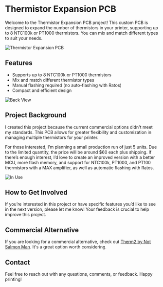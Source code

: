# Thermistor Expansion PCB

Welcome to the Thermistor Expansion PCB project! This custom PCB is designed to expand the number of thermistors in your printer, supporting up to 8 NTC100k or PT1000 thermistors. You can mix and match different types to suit your needs. 

![Thermistor Expansion PCB](Thermexp/Pics/Front_view.png)

## Features

- Supports up to 8 NTC100k or PT1000 thermistors
- Mix and match different thermistor types
- Manual flashing required (no auto-flashing with Ratos)
- Compact and efficient design

![Back View](Thermexp/Pics/Back_view.png)

## Project Background

I created this project because the current commercial options didn't meet my standards. This PCB allows for greater flexibility and customization in managing multiple thermistors for your printer. 

For those interested, I’m planning a small production run of just 5 units. Due to the limited quantity, the price will be around $60 each plus shipping. If there’s enough interest, I’d love to create an improved version with a better MCU, more flash memory, and support for NTC100k, PT1000, and PT100 thermistors with a MAX amplifier, as well as automatic flashing with Ratos.

![In Use](Thermexp/Pics/In_use.png)

## How to Get Involved

If you’re interested in this project or have specific features you’d like to see in the next version, please let me know! Your feedback is crucial to help improve this project.

## Commercial Alternative

If you are looking for a commercial alternative, check out [Therm2 by Not Salmon Man](https://provok3d.com/product/therm2-by-not-salmon-man%E0%B6%9E/?v=0b98720dcb2c). It's a great option worth considering.

## Contact

Feel free to reach out with any questions, comments, or feedback. Happy printing!
